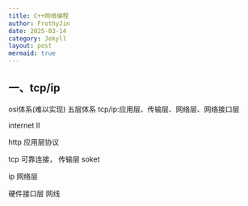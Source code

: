 ```yaml
---
title: C++网络编程
author: FrothyJin
date: 2025-03-14
category: Jekyll
layout: post
mermaid: true
---
```


## 一、tcp/ip

osi体系(难以实现)
五层体系
tcp/ip:应用层、传输层、网络层、网络接口层

internet II

http 应用层协议

tcp 可靠连接， 传输层 soket

ip 网络层

硬件接口层 网线



